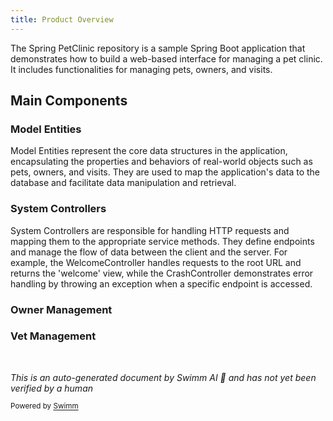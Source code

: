 ```yaml
---
title: Product Overview
---
```

The Spring PetClinic repository is a sample Spring Boot application that demonstrates how to build a web-based interface for managing a pet clinic. It includes functionalities for managing pets, owners, and visits.

## Main Components

### Model Entities

Model Entities represent the core data structures in the application, encapsulating the properties and behaviors of real-world objects such as pets, owners, and visits. They are used to map the application's data to the database and facilitate data manipulation and retrieval.

### System Controllers

System Controllers are responsible for handling HTTP requests and mapping them to the appropriate service methods. They define endpoints and manage the flow of data between the client and the server. For example, the WelcomeController handles requests to the root URL and returns the 'welcome' view, while the CrashController demonstrates error handling by throwing an exception when a specific endpoint is accessed.

### Owner Management

### Vet Management

&nbsp;

*This is an auto-generated document by Swimm AI 🌊 and has not yet been verified by a human*

<SwmMeta version="3.0.0" repo-id="Z2l0aHViJTNBJTNBc3ByaW5nLXBldGNsaW5pYyUzQSUzQVN3aW1tLURlbW8=" repo-name="spring-petclinic"><sup>Powered by [Swimm](https://app.swimm.io/)</sup></SwmMeta>
